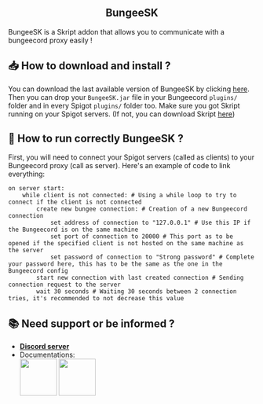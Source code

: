<h2 align="center">BungeeSK</h2> 
BungeeSK is a Skript addon that allows you to communicate with a bungeecord proxy easily !

<br>

## 📥 How to download and install ?
You can download the last available version of BungeeSK by clicking [here](https://github.com/ZorgBtw/BungeeSK/releases/latest).
Then you can drop your `BungeeSK.jar` file in your Bungeecord `plugins/` folder and in every Spigot `plugins/` folder too. Make sure you got Skript running on your Spigot servers. (If not, you can download Skript [here](https://github.com/SkriptLang/Skript/releases/latest))

## 🚀 How to run correctly BungeeSK ?
First, you will need to connect your Spigot servers (called as clients) to your Bungeecord proxy (call as server).
Here's an example of code to link everything:
```applescript
on server start:
	while client is not connected: # Using a while loop to try to connect if the client is not connected
		create new bungee connection: # Creation of a new Bungeecord connection
			set address of connection to "127.0.0.1" # Use this IP if the Bungeecord is on the same machine
			set port of connection to 20000 # This port as to be opened if the specified client is not hosted on the same machine as the server
			set password of connection to "Strong password" # Complete your password here, this has to be the same as the one in the Bungeecord config
		start new connection with last created connection # Sending connection request to the server
		wait 30 seconds # Waiting 30 seconds between 2 connection tries, it's recommended to not decrease this value
```

## 📚 Need support or be informed ?
- [**Discord server**](https://discord.gg/PCnyMDsTRA)
- Documentations:<br>
<a href="http://skripthub.net/docs/?addon=BungeeSK" target="_blank"> <img src="http://skripthub.net/static/addon/ViewTheDocsButton.png" height="75"></img></a>
<a href="https://docs.skunity.com/syntax/search/addon:bungeesk" target="_blank"> <img src="https://skunity.com/branding/buttons/get_on_docs_3.png" height="75"></img></a>

